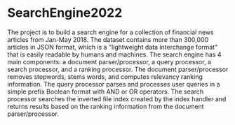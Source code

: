 # SearchEngine2022

The project is to build a search engine for a collection of financial news articles from Jan-May 2018. The dataset contains more than 300,000 articles in JSON format, which is a "lightweight data interchange format" that is easily readable by humans and machines. The search engine has 4 main components: a document parser/processor, a query processor, a search processor, and a ranking processor. The document parser/processor removes stopwords, stems words, and computes relevancy ranking information. The query processor parses and processes user queries in a simple prefix Boolean format with AND or OR operators. The search processor searches the inverted file index created by the index handler and returns results based on the ranking information from the document parser/processor.
